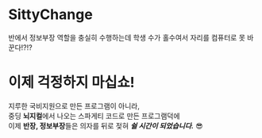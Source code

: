 # SittyChange
반에서 정보부장 역할을 충실히 수행하는데 학생 수가 홀수여서 자리를 컴퓨터로 못 바꾼다!?!? 

<h1>이제 걱정하지 마십쇼!</h1>
지루한 국비지원으로 만든 프로그램이 아니라, <br>
중딩 <b>뇌지컬</b>에서 나오는 스파게티 코드로 만든 프로그램덕에 <br>
이제 <b>반장, 정보부장</b>들은 의자를 뒤로 젖혀 <b><i>쉴 시간이 되었습니다.</i></b> 😎
